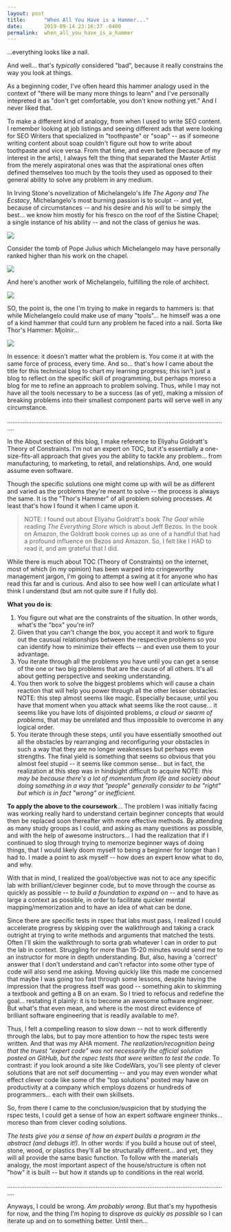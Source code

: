 ```yaml
---
layout: post
title:      "When All You Have is a Hammer..."
date:       2019-09-14 23:16:37 -0400
permalink:  when_all_you_have_is_a_hammer
---
```


...everything looks like a nail.

And well... that's *typically* considered  "bad", because it really constrains the way you look at things. 

As a beginning coder, I've often heard this hammer analogy used in the context of "there will be many more things to learn" and I've personally intepreted it as "don't get comfortable, you don't know nothing yet."  And I never liked that.

To make a different kind of analogy, from when I used to write SEO content.  I remember looking at job listings and seeing different ads that were looking for SEO Writers that specialized in "toothpaste" or "soap" -- as if someone writing content about soap couldn't figure out how to write about toothpaste and vice versa.  From that time, and even before (because of my interest in the arts), I always felt the thing that separated the Master Artist from the merely aspiratonal ones was that the aspirational ones often defined themselves too much by the tools they used as opposed to their general ability to solve any problem in any medium. 

In Irving Stone's novelization of Michelangelo's life *The Agony and The Ecstacy*, Michelangelo's most burning passion is to sculpt -- and yet, because of circumstances -- and his desire and *his will* to be simply the best... we know him mostly for his fresco on the roof of the Sistine Chapel; a single instance of his ability -- and not the class of genius he was.

![](https://thumbs-prod.si-cdn.com/eqQSMLxp1SmDMqk37CHK6c_HAlY=/420x240/https://public-media.si-cdn.com/filer/The-Creation-of-Adam-Michelangelo-631.jpg)

Consider the tomb of Pope Julius which Michelangelo may have personally ranked higher than his work on the chapel.

![](https://www.michelangelo-gallery.org/thumbnail/178000/178201/mini_normal/Tomb-Of-Pope-Julius-II.jpg?ts=1459229076)

And here's another work of Michelangelo, fulfilling the role of architect.

![](http://www.michelangelo.net/Santa%20Maria%20degli%20Angeli%20e%20dei%20Martiri%20Michelangelo.jpg)

SO, the point is, the one I'm trying to make in regards to hammers is: that while Michelangelo could make use of many "tools"... he himself was a one of a kind hammer that could turn any problem he faced into a nail.  Sorta like Thor's Hammer: Mjolnir...

![](https://media.giphy.com/media/qisrRco5yAdTq/giphy.gif)

In essence: it doesn't matter what the problem is.  You come it at with the same force of process, every time.  And so... that's how I came about the title for this technical blog to chart my learning progress; this isn't just a blog to reflect on the specific skill of programming, but perhaps moreso a blog for me to refine an approach to problem solving.  Thus, while I may not have all the tools necessary to be a success (as of yet), making a mission of breaking problems into their smallest component parts will serve well in any circumstance.

................................................................................................................................

In the About section of this blog, I make reference to Eliyahu Goldratt's Theory of Constraints.  I'm not an expert on TOC, but it's essentially a one-size-fits-all approach that gives you the ability to tackle any problem... from manufacturing, to marketing, to retail, and relationships.  And, one would assume even software. 

Though the specific solutions one might come up with will be as different and varied as the problems they're meant to solve -- the process is always the same.  It is the "Thor's Hammer" of all problem solving processes.  At least that's how I found it when I came upon it.  

>NOTE: I found out about Eliyahu Goldratt's book *The Goal* while reading *The Everything Store* which is about Jeff Bezos.  In the book on Amazon, the Goldratt book comes up as one of a handful that had a profound influence on Bezos and Amazon.  So, I felt like I HAD to read it, and am grateful that I did.

While there is much about TOC (Theory of Constraints) on the internet, most of which (in my opinion) has been warped into cringeworthy management jargon, I'm going to attempt a swing at it for anyone who has read this far and is curious.  And also to see how well I can articulate what I think I understand (but am not quite sure if I fully do).

**What you do is**:
1. You figure out what are the constraints of the situation.  In other words, what's the "box" you're in?
2. Given that you can't change the box, you accept it and work to figure out the causual relationships between the respective problems so you can identify how to minimize their effects -- and even use them to your advantage.
3. You iterate through all the problems you have until you can get a sense of the one or two big problems that are the cause of all others.  It's all about getting perspective and seeking understanding.
4. You then work to solve the biggest problems which will  cause a chain reaction that will help you power through all the other lesser obstacles.  NOTE: this step almost seems like magic.  Especially because, until you have that moment when you attack what seems like the root cause... it seems like you have lots of disjointed problems, *a cloud or swarm of problems*, that may be unrelated and thus impossible to overcome in any logical order.
5. You iterate through these steps, until you have essentially smoothed out all the obstacles by rearranging and reconfiguring your obstacles in such a way that they are no longer weaknesses but perhaps even strengths.  The final yield is something that seems so obvious that you almost feel stupid -- it seems like common sense... but in fact, the realization at this step was in hindsight difficult to acquire  NOTE: *this may be because there's a lot of momentum from life and society about doing something in a way that "people" generally consider to be "right" but which is in fact "wrong" or inefficient.*

**To apply the above to the coursework**... 
The problem I was initially facing was working really hard to understand certain beginner concepts that would then be replaced soon thereafter with more effective methods.  By attending as many study groups as I could, and asking as many questions as possible, and with the help of awesome instructors... I had the realization that if I continued to slog through trying to memorize beginner ways of doing things, that I would likely doom myself to being a beginner for longer than I had to.  I made a point to ask myself -- how does an expert know what to do, and why.

With that in mind, I realized the goal/objective was not to ace any specific lab with brilliant/clever beginner code, but to move through the course as quickly as possible -- *to build a foundation to expand on* -- and to have as large a context as possible, in order to facilitate quicker mental mapping/memorization and to have an idea of what can be done.

Since there are specific tests in rspec that labs must pass, I realized I could accelerate progress by skipping over the walkthrough and taking a crack outright at trying to write methods and arguments that matched the tests.  Often I'll skim the walkthrough to sorta grab whatever I can in order to put the lab in context.  Struggling for more than 15-20 minutes would send me to an instructor for more in depth understanding.  But, also, having a 'correct' answer that I don't understand and can't refactor into some other type of code will also send me asking.  Moving quickly like this made me concerned that maybe I was going too fast through some lessons, despite having the impression that the progress itself was good -- something akin to skimming a textbook and getting a B on an exam.  So I tried to refocus and redefine the goal... restating it plainly: it is to become an awesome software engineer.  But what's that even mean, and where is the most direct evidence of brilliant software engineering that is readily available to me?.

Thus, I felt a compelling reason to slow down -- not to work differently through the labs, but to pay more attention to how the rspec tests were written.  And that was my AHA moment.  *The realization/recognition being that the truest "expert code" was not necessarily the official solution posted on GitHub, but the rspec tests that were written to test the code.*  To contrast: if you look around a site like CodeWars, you'll see plenty of clever solutions that are not self documenting -- and you may even wonder what effect clever code like some of the "top solutions" posted may have on productivity at a company which employs dozens or hundreds of programmers... each with their own skillsets.

So, from there I came to the conclusion/suspicion that by studying the rspec tests, I could get a sense of how an expert software engineer thinks... moreso than from clever coding solutions.  

*The tests give you a sense of how an expert builds a program in the abstract (and debugs it!).*  In other words: if you build a house out of steel, stone, wood, or plastics they'll all be structurally different... and yet, they will all provide the same basic function.  To follow with the materials analogy, the most important aspect of the house/structure is often not "how" it is built -- but how it stands up to conditions in the real world.

................................................................................................................................

Anyways, I could be wrong.  *Am probably wrong*.  But that's my hypothesis for now, and the thing I'm hoping to disprove *as quickly as possible* so I can iterate up and on to something better.  Until then...

